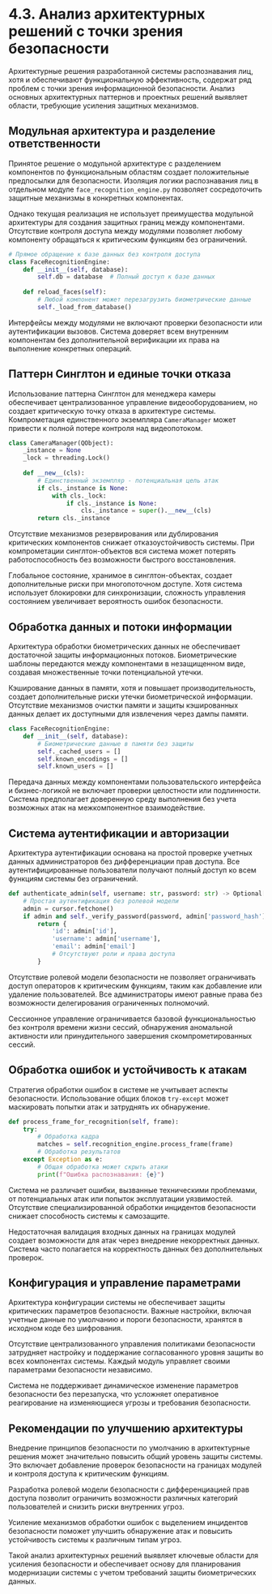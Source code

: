 # 4.3. Анализ архитектурных решений с точки зрения безопасности

Архитектурные решения разработанной системы распознавания лиц, хотя и обеспечивают функциональную эффективность, содержат ряд проблем с точки зрения информационной безопасности. Анализ основных архитектурных паттернов и проектных решений выявляет области, требующие усиления защитных механизмов.

## Модульная архитектура и разделение ответственности

Принятое решение о модульной архитектуре с разделением компонентов по функциональным областям создает положительные предпосылки для безопасности. Изоляция логики распознавания лиц в отдельном модуле `face_recognition_engine.py` позволяет сосредоточить защитные механизмы в конкретных компонентах.

Однако текущая реализация не использует преимущества модульной архитектуры для создания защитных границ между компонентами. Отсутствие контроля доступа между модулями позволяет любому компоненту обращаться к критическим функциям без ограничений.

```python
# Прямое обращение к базе данных без контроля доступа
class FaceRecognitionEngine:
    def __init__(self, database):
        self.db = database  # Полный доступ к базе данных
        
    def reload_faces(self):
        # Любой компонент может перезагрузить биометрические данные
        self._load_from_database()
```

Интерфейсы между модулями не включают проверки безопасности или аутентификации вызовов. Система доверяет всем внутренним компонентам без дополнительной верификации их права на выполнение конкретных операций.

## Паттерн Синглтон и единые точки отказа

Использование паттерна Синглтон для менеджера камеры обеспечивает централизованное управление видеооборудованием, но создает критическую точку отказа в архитектуре системы. Компрометация единственного экземпляра `CameraManager` может привести к полной потере контроля над видеопотоком.

```python
class CameraManager(QObject):
    _instance = None
    _lock = threading.Lock()
    
    def __new__(cls):
        # Единственный экземпляр - потенциальная цель атак
        if cls._instance is None:
            with cls._lock:
                if cls._instance is None:
                    cls._instance = super().__new__(cls)
        return cls._instance
```

Отсутствие механизмов резервирования или дублирования критических компонентов снижает отказоустойчивость системы. При компрометации синглтон-объектов вся система может потерять работоспособность без возможности быстрого восстановления.

Глобальное состояние, хранимое в синглтон-объектах, создает дополнительные риски при многопоточном доступе. Хотя система использует блокировки для синхронизации, сложность управления состоянием увеличивает вероятность ошибок безопасности.

## Обработка данных и потоки информации

Архитектура обработки биометрических данных не обеспечивает достаточной защиты информационных потоков. Биометрические шаблоны передаются между компонентами в незащищенном виде, создавая множественные точки потенциальной утечки.

Кэширование данных в памяти, хотя и повышает производительность, создает дополнительные риски утечки биометрической информации. Отсутствие механизмов очистки памяти и защиты кэшированных данных делает их доступными для извлечения через дампы памяти.

```python
class FaceRecognitionEngine:
    def __init__(self, database):
        # Биометрические данные в памяти без защиты
        self._cached_users = []
        self.known_encodings = []
        self.known_users = []
```

Передача данных между компонентами пользовательского интерфейса и бизнес-логикой не включает проверки целостности или подлинности. Система предполагает доверенную среду выполнения без учета возможных атак на межкомпонентное взаимодействие.

## Система аутентификации и авторизации

Архитектура аутентификации основана на простой проверке учетных данных администраторов без дифференциации прав доступа. Все аутентифицированные пользователи получают полный доступ ко всем функциям системы без ограничений.

```python
def authenticate_admin(self, username: str, password: str) -> Optional[Dict]:
    # Простая аутентификация без ролевой модели
    admin = cursor.fetchone()
    if admin and self._verify_password(password, admin['password_hash'], admin['salt']):
        return {
            'id': admin['id'],
            'username': admin['username'],
            'email': admin['email']
            # Отсутствуют роли и права доступа
        }
```

Отсутствие ролевой модели безопасности не позволяет ограничивать доступ операторов к критическим функциям, таким как добавление или удаление пользователей. Все администраторы имеют равные права без возможности делегирования ограниченных полномочий.

Сессионное управление ограничивается базовой функциональностью без контроля времени жизни сессий, обнаружения аномальной активности или принудительного завершения скомпрометированных сессий.

## Обработка ошибок и устойчивость к атакам

Стратегия обработки ошибок в системе не учитывает аспекты безопасности. Использование общих блоков `try-except` может маскировать попытки атак и затруднять их обнаружение.

```python
def process_frame_for_recognition(self, frame):
    try:
        # Обработка кадра
        matches = self.recognition_engine.process_frame(frame)
        # Обработка результатов
    except Exception as e:
        # Общая обработка может скрыть атаки
        print(f"Ошибка распознавания: {e}")
```

Система не различает ошибки, вызванные техническими проблемами, от потенциальных атак или попыток эксплуатации уязвимостей. Отсутствие специализированной обработки инцидентов безопасности снижает способность системы к самозащите.

Недостаточная валидация входных данных на границах модулей создает возможности для атак через внедрение некорректных данных. Система часто полагается на корректность данных без дополнительных проверок.

## Конфигурация и управление параметрами

Архитектура конфигурации системы не обеспечивает защиты критических параметров безопасности. Важные настройки, включая учетные данные по умолчанию и пороги безопасности, хранятся в исходном коде без шифрования.

Отсутствие централизованного управления политиками безопасности затрудняет настройку и поддержание согласованного уровня защиты во всех компонентах системы. Каждый модуль управляет своими параметрами безопасности независимо.

Система не поддерживает динамическое изменение параметров безопасности без перезапуска, что усложняет оперативное реагирование на изменяющиеся угрозы и требования безопасности.

## Рекомендации по улучшению архитектуры

Внедрение принципов безопасности по умолчанию в архитектурные решения может значительно повысить общий уровень защиты системы. Это включает добавление проверок безопасности на границах модулей и контроля доступа к критическим функциям.

Разработка ролевой модели безопасности с дифференциацией прав доступа позволит ограничить возможности различных категорий пользователей и снизить риски внутренних угроз.

Усиление механизмов обработки ошибок с выделением инцидентов безопасности поможет улучшить обнаружение атак и повысить устойчивость системы к различным типам угроз.

Такой анализ архитектурных решений выявляет ключевые области для усиления безопасности и обеспечивает основу для планирования модернизации системы с учетом требований защиты биометрических данных.